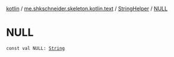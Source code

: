 [kotlin](../../index.md) / [me.shkschneider.skeleton.kotlin.text](../index.md) / [StringHelper](index.md) / [NULL](./-n-u-l-l.md)

# NULL

`const val NULL: `[`String`](https://kotlinlang.org/api/latest/jvm/stdlib/kotlin/-string/index.html)